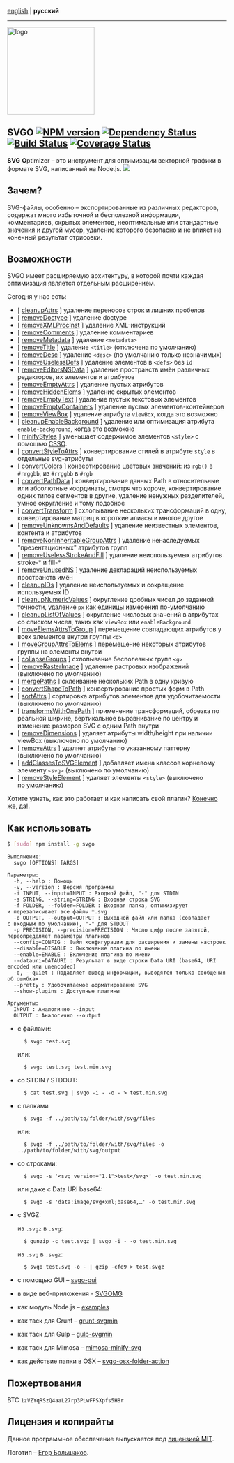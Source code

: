 [english](https://github.com/svg/svgo/blob/master/README.md) | **русский**
- - -

<img src="https://svg.github.io/svgo-logo.svg" width="200" height="200" alt="logo"/>

## SVGO [![NPM version](https://badge.fury.io/js/svgo.svg)](https://npmjs.org/package/svgo) [![Dependency Status](https://gemnasium.com/svg/svgo.svg)](https://gemnasium.com/svg/svgo) [![Build Status](https://secure.travis-ci.org/svg/svgo.svg)](https://travis-ci.org/svg/svgo) [![Coverage Status](https://img.shields.io/coveralls/svg/svgo.svg)](https://coveralls.io/r/svg/svgo?branch=master)

**SVG** **O**ptimizer – это инструмент для оптимизации векторной графики в формате SVG, написанный на Node.js.
![](https://mc.yandex.ru/watch/18431326)

## Зачем?

SVG-файлы, особенно – экспортированные из различных редакторов, содержат много избыточной и бесполезной информации, комментариев, скрытых элементов, неоптимальные или стандартные значения и другой мусор, удаление которого безопасно и не влияет на конечный результат отрисовки.

## Возможности

SVGO имеет расширяемую архитектуру, в которой почти каждая оптимизация является отдельным расширением.

Сегодня у нас есть:

* [ [ cleanupAttrs](https://github.com/svg/svgo/blob/master/plugins/cleanupAttrs.js) ] удаление переносов строк и лишних пробелов
* [ [ removeDoctype](https://github.com/svg/svgo/blob/master/plugins/removeDoctype.js) ] удаление doctype
* [ [ removeXMLProcInst](https://github.com/svg/svgo/blob/master/plugins/removeXMLProcInst.js) ] удаление XML-инструкций
* [ [ removeComments](https://github.com/svg/svgo/blob/master/plugins/removeComments.js) ] удаление комментариев
* [ [ removeMetadata](https://github.com/svg/svgo/blob/master/plugins/removeMetadata.js) ] удаление `<metadata>`
* [ [ removeTitle](https://github.com/svg/svgo/blob/master/plugins/removeTitle.js) ] удаление `<title>` (отключена по умолчанию)
* [ [ removeDesc](https://github.com/svg/svgo/blob/master/plugins/removeDesc.js) ] удаление `<desc>` (по умолчанию только незначимых)
* [ [ removeUselessDefs](https://github.com/svg/svgo/blob/master/plugins/removeUselessDefs.js) ] удаление элементов в `<defs>` без `id`
* [ [ removeEditorsNSData](https://github.com/svg/svgo/blob/master/plugins/removeEditorsNSData.js) ] удаление пространств имён различных редакторов, их элементов и атрибутов
* [ [ removeEmptyAttrs](https://github.com/svg/svgo/blob/master/plugins/removeEmptyAttrs.js) ] удаление пустых атрибутов
* [ [ removeHiddenElems](https://github.com/svg/svgo/blob/master/plugins/removeHiddenElems.js) ] удаление скрытых элементов
* [ [ removeEmptyText](https://github.com/svg/svgo/blob/master/plugins/removeEmptyText.js) ] удаление пустых текстовых элементов
* [ [ removeEmptyContainers](https://github.com/svg/svgo/blob/master/plugins/removeEmptyContainers.js) ] удаление пустых элементов-контейнеров
* [ [ removeViewBox](https://github.com/svg/svgo/blob/master/plugins/removeViewBox.js) ] удаление атрибута `viewBox`, когда это возможно
* [ [ cleanupEnableBackground](https://github.com/svg/svgo/blob/master/plugins/cleanupEnableBackground.js) ] удаление или оптимизация атрибута `enable-background`, когда это возможно
* [ [ minifyStyles](https://github.com/svg/svgo/blob/master/plugins/minifyStyles.js) ] уменьшает содержимое элементов `<style>` с помощью [CSSO](https://github.com/css/csso).
* [ [ convertStyleToAttrs](https://github.com/svg/svgo/blob/master/plugins/convertStyleToAttrs.js) ] конвертирование стилей в атрибуте `style` в отдельные svg-атрибуты
* [ [ convertColors](https://github.com/svg/svgo/blob/master/plugins/convertColors.js) ] конвертирование цветовых значений: из `rgb()` в `#rrggbb`, из `#rrggbb` в `#rgb`
* [ [ convertPathData](https://github.com/svg/svgo/blob/master/plugins/convertPathData.js) ] конвертирование данных Path в относительные или абсолютные координаты, смотря что короче, конвертирование одних типов сегментов в другие, удаление ненужных разделителей, умное округление и тому подобное
* [ [ convertTransform](https://github.com/svg/svgo/blob/master/plugins/convertTransform.js) ] схлопывание нескольких трансформаций в одну, конвертирование матриц в короткие алиасы и многое другое
* [ [ removeUnknownsAndDefaults](https://github.com/svg/svgo/blob/master/plugins/removeUnknownsAndDefaults.js) ] удаление неизвестных элементов, контента и атрибутов
* [ [ removeNonInheritableGroupAttrs](https://github.com/svg/svgo/blob/master/plugins/removeNonInheritableGroupAttrs.js) ] удаление ненаследуемых "презентационных" атрибутов групп
* [ [ removeUselessStrokeAndFill](https://github.com/svg/svgo/blob/master/plugins/removeUselessStrokeAndFill.js) ] удаление неиспользуемых атрибутов stroke-* и fill-*
* [ [ removeUnusedNS](https://github.com/svg/svgo/blob/master/plugins/removeUnusedNS.js) ] удаление  деклараций неиспользуемых пространств имён
* [ [ cleanupIDs](https://github.com/svg/svgo/blob/master/plugins/cleanupIDs.js) ] удаление неиспользуемых и сокращение используемых ID
* [ [ cleanupNumericValues](https://github.com/svg/svgo/blob/master/plugins/cleanupNumericValues.js) ] округление дробных чисел до заданной точности, удаление `px` как единицы измерения по-умолчанию
* [ [ cleanupListOfValues](https://github.com/svg/svgo/blob/master/plugins/cleanupListOfValues.js) ] округление числовых значений в атрибутах со списком чисел, таких как `viewBox` или `enableBackground`
* [ [ moveElemsAttrsToGroup](https://github.com/svg/svgo/blob/master/plugins/moveElemsAttrsToGroup.js) ] перемещение совпадающих атрибутов у всех элементов внутри группы `<g>`
* [ [ moveGroupAttrsToElems](https://github.com/svg/svgo/blob/master/plugins/moveGroupAttrsToElems.js) ] перемещение некоторых атрибутов группы на элементы внутри
* [ [ collapseGroups](https://github.com/svg/svgo/blob/master/plugins/collapseGroups.js) ] схлопывание бесполезных групп `<g>`
* [ [ removeRasterImage](https://github.com/svg/svgo/blob/master/plugins/removeRasterImages.js) ] удаление растровых изображений (выключено по умолчанию)
* [ [ mergePaths](https://github.com/svg/svgo/blob/master/plugins/mergePaths.js) ] склеивание нескольких Path в одну кривую
* [ [ convertShapeToPath](https://github.com/svg/svgo/blob/master/plugins/convertShapeToPath.js) ] конвертирование простых форм в Path
* [ [ sortAttrs](https://github.com/svg/svgo/blob/master/plugins/sortAttrs.js) ] сортировка атрибутов элементов для удобочитаемости (выключено по умолчанию)
* [ [ transformsWithOnePath](https://github.com/svg/svgo/blob/master/plugins/transformsWithOnePath.js) ] применение трансформаций, обрезка по реальной ширине, вертикальное выравнивание по центру и изменение размеров SVG с одним Path внутри
* [ [ removeDimensions](https://github.com/svg/svgo/blob/master/plugins/removeDimensions.js) ] удаляет атрибуты width/height при наличии viewBox (выключено по умолчанию)
* [ [ removeAttrs](https://github.com/svg/svgo/blob/master/plugins/removeAttrs.js) ] удаляет атрибуты по указанному паттерну (выключено по умолчанию)
* [ [ addClassesToSVGElement](https://github.com/svg/svgo/blob/master/plugins/addClassesToSVGElement.js) ] добавляет имена классов корневому элементу `<svg>` (выключено по умолчанию)
* [ [ removeStyleElement](https://github.com/svg/svgo/blob/master/plugins/removeStyleElement.js) ] удаляет элементы `<style>` (выключено по умолчанию)

Хотите узнать, как это работает и как написать свой плагин? [Конечно же, да!](https://github.com/svg/svgo/blob/master/docs/how-it-works/ru.md).


## Как использовать

```sh
$ [sudo] npm install -g svgo
```

```
Выполнение:
  svgo [OPTIONS] [ARGS]

Параметры:
  -h, --help : Помощь
  -v, --version : Версия программы
  -i INPUT, --input=INPUT : Входной файл, "-" для STDIN
  -s STRING, --string=STRING : Входная строка SVG
  -f FOLDER, --folder=FOLDER : Входная папка, оптимизирует и перезаписывает все файлы *.svg
  -o OUTPUT, --output=OUTPUT : Выходной файл или папка (совпадает с входным по умолчанию), "-" для STDOUT
  -p PRECISION, --precision=PRECISION : Число цифр после запятой, переопределяет параметры плагинов
  --config=CONFIG : Файл конфигурации для расширения и замены настроек
  --disable=DISABLE : Выключение плагина по имени
  --enable=ENABLE : Включение плагина по имени
  --datauri=DATAURI : Результат в виде строки Data URI (base64, URI encoded или unencoded)
  -q, --quiet : Подавляет вывод информации, выводятся только сообщения об ошибках
  --pretty : Удобочитаемое форматирование SVG
  --show-plugins : Доступные плагины

Аргументы:
  INPUT : Аналогично --input
  OUTPUT : Аналогично --output
```

* с файлами:

        $ svgo test.svg

    или:

        $ svgo test.svg test.min.svg

* со STDIN / STDOUT:

        $ cat test.svg | svgo -i - -o - > test.min.svg

* с папками

        $ svgo -f ../path/to/folder/with/svg/files

    или:

        $ svgo -f ../path/to/folder/with/svg/files -o ../path/to/folder/with/svg/output

* со строками:

        $ svgo -s '<svg version="1.1">test</svg>' -o test.min.svg

    или даже с Data URI base64:

        $ svgo -s 'data:image/svg+xml;base64,…' -o test.min.svg

* с SVGZ:

    из `.svgz` в `.svg`:

        $ gunzip -c test.svgz | svgo -i - -o test.min.svg

    из `.svg` в `.svgz`:

        $ svgo test.svg -o - | gzip -cfq9 > test.svgz

* с помощью GUI – [svgo-gui](https://github.com/svg/svgo-gui)
* в виде веб-приложения - [SVGOMG](https://jakearchibald.github.io/svgomg/)
* как модуль Node.js – [examples](https://github.com/svg/svgo/tree/master/examples)
* как таск для Grunt – [grunt-svgmin](https://github.com/sindresorhus/grunt-svgmin)
* как таск для Gulp – [gulp-svgmin](https://github.com/ben-eb/gulp-svgmin)
* как таск для Mimosa – [mimosa-minify-svg](https://github.com/dbashford/mimosa-minify-svg)
* как действие папки в OSX – [svgo-osx-folder-action](https://github.com/svg/svgo-osx-folder-action)

## Пожертвования

BTC `1zVZYqRSzQ4aaL27rp3PLwFFSXpfs5H8r`

## Лицензия и копирайты

Данное программное обеспечение выпускается под [лицензией MIT](https://github.com/svg/svgo/blob/master/LICENSE).

Логотип – [Егор Большаков](http://xizzzy.ru/).
